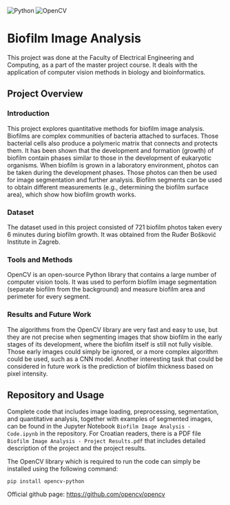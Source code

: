 ![Python](https://img.shields.io/badge/python-3670A0?style=for-the-badge&logo=python&logoColor=ffdd54)
![OpenCV](https://img.shields.io/badge/OpenCV-27338e?style=for-the-badge&logo=OpenCV&logoColor=white)

# Biofilm Image Analysis
This project was done at the Faculty of Electrical Engineering and Computing, as a part of the master project course. It deals with the application of computer vision methods in biology and bioinformatics.

## Project Overview
### Introduction
This project explores quantitative methods for biofilm image analysis. Biofilms are complex communities of bacteria attached to surfaces. Those bacterial cells also produce a polymeric matrix that connects and protects them. It has been shown that the development and formation (growth) of biofilm contain phases similar to those in the development of eukaryotic organisms. When biofilm is grown in a laboratory environment, photos can be taken during the development phases. Those photos can then be used for image segmentation and further analysis. Biofilm segments can be used to obtain different measurements (e.g., determining the biofilm surface area), which show how biofilm growth works.

### Dataset
The dataset used in this project consisted of 721 biofilm photos taken every 6 minutes during biofilm growth. It was obtained from the Ruđer Bošković Institute in Zagreb.

### Tools and Methods
OpenCV is an open-source Python library that contains a large number of computer vision tools. It was used to perform biofilm image segmentation (separate biofilm from the background) and measure biofilm area and perimeter for every segment.

### Results and Future Work
The algorithms from the OpenCV library are very fast and easy to use, but they are not precise when segmenting images that show biofilm in the early stages of its development, where the biofilm itself is still not fully visible. Those early images could simply be ignored, or a more complex algorithm could be used, such as a CNN model. Another interesting task that could be considered in future work is the prediction of biofilm thickness based on pixel intensity.

## Repository and Usage
Complete code that includes image loading, preprocessing, segmentation, and quantitative analysis, together with examples of segmented images, can be found in the Jupyter Notebook `Biofilm Image Analysis - Code.ipynb` in the repository.
For Croatian readers, there is a PDF file `Biofilm Image Analysis - Project Results.pdf` that includes detailed description of the project and the project results.

The OpenCV library which is required to run the code can simply be installed using the following command:

```
pip install opencv-python
```
Official github page: https://github.com/opencv/opencv
